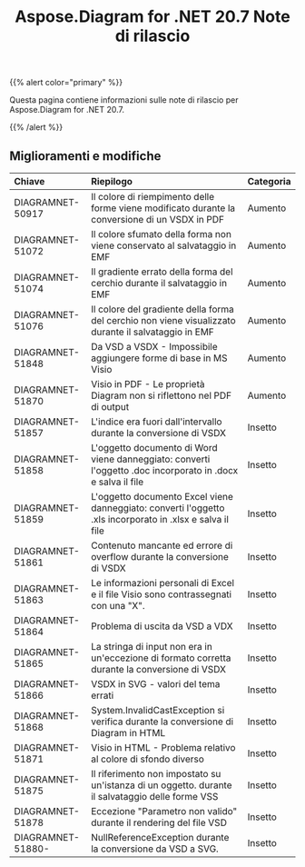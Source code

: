 ﻿---
title: Aspose.Diagram for .NET 20.7 Note di rilascio
type: docs
weight: 15
url: /it/net/aspose-diagram-for-net-20-7-release-notes/
---
{{% alert color="primary" %}} 

Questa pagina contiene informazioni sulle note di rilascio per Aspose.Diagram for .NET 20.7.

{{% /alert %}} 
## **Miglioramenti e modifiche**

|**Chiave**|**Riepilogo**|**Categoria**|
|:- |:- |:- |
|DIAGRAMNET-50917|Il colore di riempimento delle forme viene modificato durante la conversione di un VSDX in PDF|Aumento|
|DIAGRAMNET-51072|Il colore sfumato della forma non viene conservato al salvataggio in EMF|Aumento|
|DIAGRAMNET-51074|Il gradiente errato della forma del cerchio durante il salvataggio in EMF|Aumento|
|DIAGRAMNET-51076|Il colore del gradiente della forma del cerchio non viene visualizzato durante il salvataggio in EMF|Aumento|
|DIAGRAMNET-51848|Da VSD a VSDX - Impossibile aggiungere forme di base in MS Visio|Aumento|
|DIAGRAMNET-51870|Visio in PDF - Le proprietà Diagram non si riflettono nel PDF di output|Aumento|
|DIAGRAMNET-51857|L'indice era fuori dall'intervallo durante la conversione di VSDX|Insetto|
|DIAGRAMNET-51858|L'oggetto documento di Word viene danneggiato: converti l'oggetto .doc incorporato in .docx e salva il file|Insetto|
|DIAGRAMNET-51859|L'oggetto documento Excel viene danneggiato: converti l'oggetto .xls incorporato in .xlsx e salva il file|Insetto|
|DIAGRAMNET-51861|Contenuto mancante ed errore di overflow durante la conversione di VSDX|Insetto|
|DIAGRAMNET-51863|Le informazioni personali di Excel e il file Visio sono contrassegnati con una "X".|Insetto|
|DIAGRAMNET-51864|Problema di uscita da VSD a VDX|Insetto|
|DIAGRAMNET-51865|La stringa di input non era in un'eccezione di formato corretta durante la conversione di VSDX|Insetto|
|DIAGRAMNET-51866|VSDX in SVG - valori del tema errati|Insetto|
|DIAGRAMNET-51868|System.InvalidCastException si verifica durante la conversione di Diagram in HTML|Insetto|
|DIAGRAMNET-51871|Visio in HTML - Problema relativo al colore di sfondo diverso|Insetto|
|DIAGRAMNET-51875|Il riferimento non impostato su un'istanza di un oggetto. durante il salvataggio delle forme VSS|Insetto|
|DIAGRAMNET-51878|Eccezione "Parametro non valido" durante il rendering del file VSD|Insetto|
|DIAGRAMNET-51880-|NullReferenceException durante la conversione da VSD a SVG.|Insetto|

